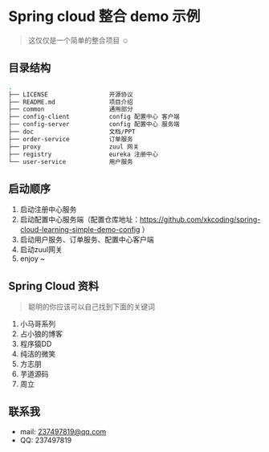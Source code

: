 # Spring cloud 整合 demo 示例

> 这仅仅是一个简单的整合项目 ☺

## 目录结构

```bash
.
├── LICENSE                 开源协议
├── README.md               项目介绍
├── common                  通用部分
├── config-client           config 配置中心 客户端
├── config-server           config 配置中心 服务端
├── doc                     文档/PPT
├── order-service           订单服务
├── proxy                   zuul 网关
├── registry                eureka 注册中心
└── user-service            用户服务
```

## 启动顺序

1. 启动注册中心服务
2. 启动配置中心服务端（配置仓库地址：https://github.com/xkcoding/spring-cloud-learning-simple-demo-config ）
3. 启动用户服务、订单服务、配置中心客户端
4. 启动zuul网关
5. enjoy ~

## Spring Cloud 资料

> 聪明的你应该可以自己找到下面的关键词

1. 小马哥系列
2. 占小狼的博客
3. 程序猿DD
4. 纯洁的微笑
5. 方志朋
6. 芋道源码
7. 周立

## 联系我
- mail: 237497819@qq.com
- QQ: 237497819
